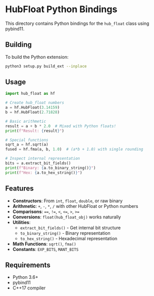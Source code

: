 # HubFloat Python Bindings

This directory contains Python bindings for the `hub_float` class using pybind11.

## Building

To build the Python extension:

```bash
python3 setup.py build_ext --inplace
```

## Usage

```python
import hub_float as hf

# Create hub_float numbers
a = hf.HubFloat(3.14159)
b = hf.HubFloat(2.71828)

# Basic arithmetic
result = a + b * 2.0  # Mixed with Python floats!
print(f"Result: {result}")

# Special functions
sqrt_a = hf.sqrt(a)
fused = hf.fma(a, b, 1.0)  # (a*b + 1.0) with single rounding

# Inspect internal representation
bits = a.extract_bit_fields()
print(f"Binary: {a.to_binary_string()}")
print(f"Hex: {a.to_hex_string()}")
```

## Features

- **Constructors**: From `int`, `float`, `double`, or raw binary
- **Arithmetic**: `+`, `-`, `*`, `/` with other HubFloat or Python numbers
- **Comparisons**: `==`, `!=`, `<`, `<=`, `>`, `>=`
- **Conversions**: `float(hub_float_obj)` works naturally
- **Utilities**: 
  - `extract_bit_fields()` - Get internal bit structure
  - `to_binary_string()` - Binary representation 
  - `to_hex_string()` - Hexadecimal representation
- **Math Functions**: `sqrt()`, `fma()`
- **Constants**: `EXP_BITS`, `MANT_BITS`

## Requirements

- Python 3.6+
- pybind11
- C++17 compiler
